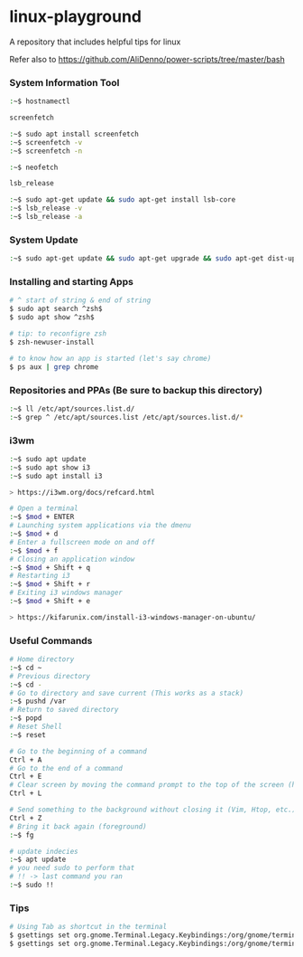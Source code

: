 # linux-playground
A repository that includes helpful tips for linux

Refer also to https://github.com/AliDenno/power-scripts/tree/master/bash

### System Information Tool
```sh
:~$ hostnamectl
```

```sh
screenfetch

:~$ sudo apt install screenfetch
:~$ screenfetch -v
:~$ screenfetch -n

:~$ neofetch
```
  
```sh
lsb_release

:~$ sudo apt-get update && sudo apt-get install lsb-core
:~$ lsb_release -v
:~$ lsb_release -a
```

### System Update
```sh
:~$ sudo apt-get update && sudo apt-get upgrade && sudo apt-get dist-upgrade  && sudo apt autoremove && sudo apt autoclean && sudo apt clean && sudo apt update && sudo apt autoremove -y && sudo apt autoclean && sudo apt full-upgrade -y && sudo apt-get clean && sudo apt-get autoclean && sudo apt-get autoremove
```

### Installing and starting Apps
```sh
# ^ start of string & end of string
$ sudo apt search ^zsh$
$ sudo apt show ^zsh$

# tip: to reconfigre zsh
$ zsh-newuser-install

# to know how an app is started (let's say chrome)
$ ps aux | grep chrome
```

### Repositories and PPAs (Be sure to backup this directory)
```sh
:~$ ll /etc/apt/sources.list.d/
:~$ grep ^ /etc/apt/sources.list /etc/apt/sources.list.d/*
```

### i3wm
```sh
:~$ sudo apt update
:~$ sudo apt show i3
:~$ sudo apt install i3

> https://i3wm.org/docs/refcard.html
```
```sh
# Open a terminal
:~$ $mod + ENTER
# Launching system applications via the dmenu
:~$ $mod + d
# Enter a fullscreen mode on and off
:~$ $mod + f
# Closing an application window
:~$ $mod + Shift + q
# Restarting i3
:~$ $mod + Shift + r
# Exiting i3 windows manager
:~$ $mod + Shift + e

> https://kifarunix.com/install-i3-windows-manager-on-ubuntu/
```

### Useful Commands
```sh
# Home directory
:~$ cd ~
# Previous directory
:~$ cd -
# Go to directory and save current (This works as a stack)
:~$ pushd /var
# Return to saved directory
:~$ popd
# Reset Shell
:~$ reset

# Go to the beginning of a command
Ctrl + A
# Go to the end of a command
Ctrl + E
# Clear screen by moving the command prompt to the top of the screen (history still there)
Ctrl + L

# Send something to the background without closing it (Vim, Htop, etc.)
Ctrl + Z
# Bring it back again (foreground)
:~$ fg

# update indecies
:~$ apt update
# you need sudo to perform that
# !! -> last command you ran
:~$ sudo !! 

```

### Tips
```sh
# Using Tab as shortcut in the terminal
$ gsettings set org.gnome.Terminal.Legacy.Keybindings:/org/gnome/terminal/legacy/keybindings/ next-tab '<Primary>Tab'
$ gsettings set org.gnome.Terminal.Legacy.Keybindings:/org/gnome/terminal/legacy/keybindings/ prev-tab '<Primary><Shift>Tab'

```
